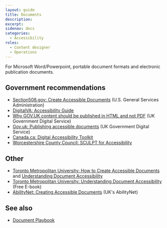 ```yaml
---
layout: guide
title: Documents
description: 
excerpt: 
sidenav: docs
categories:
  - Accessibility
roles:
  - Content designer
  - Operations
---
```

 
For Microsoft Word/Powerpoint, portable document formats and electronic publication documents.

## Government recommendations
*   [Section508.gov: Create Accessible Documents](https://www.section508.gov/create/documents) (U.S. General Services Administration)
*   [DigitalVA: Accessibility Guide](https://www.oit.va.gov/accessibility/)
*   [Why GOV.UK content should be published in HTML and not PDF](https://gds.blog.gov.uk/2018/07/16/why-gov-uk-content-should-be-published-in-html-and-not-pdf/) (UK Government Digital Service)
*   [Gov.uk: Publishing accessible documents](https://www.gov.uk/guidance/publishing-accessible-documents) (UK Government Digital Service)
*   [Canada.ca: Digital Accessibility Toolkit](https://a11y.canada.ca/en/guides/)
*   [Worcestershire County Council: SCULPT for Accessibility](https://www.worcestershire.gov.uk/council-services/business/digital-worcestershire/sculpt-accessibility)

## Other
*   [Toronto Metropolitan University: How to Create Accessible Documents](https://www.torontomu.ca/accessibility/guides-resources/accessible-documents/) and [Understanding Document Accessibility](https://de.torontomu.ca/wa/documents/)
*   [Toronto Metropolitan University: Understanding Document Accessibility](https://pressbooks.library.ryerson.ca/docs/) (Free E-book)
*   [AbilityNet: Creating Accessible Documents](https://abilitynet.org.uk/factsheets/creating-accessible-documents-0) (UK's AbilityNet)

## See also
* [Document Playbook](/playbook/documents)
